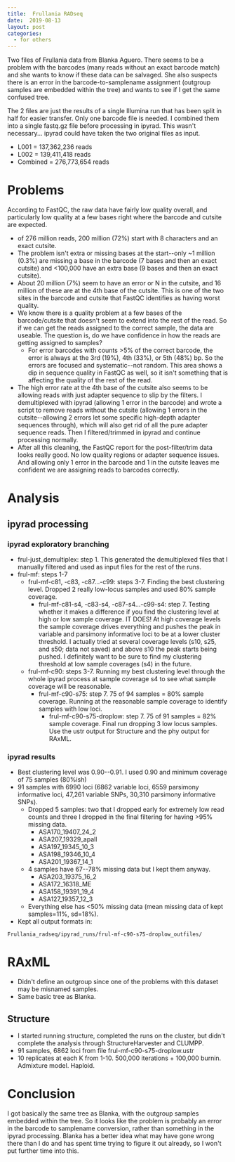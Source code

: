 ```yaml
---
title:  Frullania RADseq
date:  2019-08-13
layout: post
categories:
  - for others
---
```

Two files of Frullania data from Blanka Aguero. There seems to be a problem with the barcodes (many reads without an exact barcode match) and she wants to know if these data can be salvaged. She also suspects there is an error in the barcode-to-samplename assignment (outgroup samples are embedded within the tree) and wants to see if I get the same confused tree.

The 2 files are just the results of a single Illumina run that has been split in half for easier transfer. Only one barcode file is needed. I combined them into a single fastq.gz file before processing in ipyrad. This wasn't necessary... ipyrad could have taken the two original files as input.
  * L001 = 137,362,236 reads
  * L002 = 139,411,418 reads
  * Combined = 276,773,654 reads

# Problems

According to FastQC, the raw data have fairly low quality overall, and particularly low quality at a few bases right where the barcode and cutsite are expected.
  * of 276 million reads, 200 million (72%) start with 8 characters and an exact cutsite.
  * The problem isn't extra or missing bases at the start--only ~1 million (0.3%) are missing a base in the barcode (7 bases and then an exact cutsite) and <100,000 have an extra base (9 bases and then an exact cutsite).
  * About 20 million (7%) seem to have an error or N in the cutsite, and 16 million of these are at the 4th base of the cutsite. This is one of the two sites in the barcode and cutsite that FastQC identifies as having worst quality.
  * We know there is a quality problem at a few bases of the barcode/cutsite that doesn't seem to extend into the rest of the read. So if we can get the reads assigned to the correct sample, the data are useable. The question is, do we have confidence in how the reads are getting assigned to samples?
    * For error barcodes with counts >5% of the correct barcode, the error is always at the 3rd (19%), 4th (33%), or 5th (48%) bp. So the errors are focused and systematic--not random. This area shows a dip in sequence quality in FastQC as well, so it isn't something that is affecting the quality of the rest of the read.
  * The high error rate at the 4th base of the cutsite also seems to be allowing reads with just adapter sequence to slip by the filters. I demultiplexed with ipyrad (allowing 1 error in the barcode) and wrote a script to remove reads without the cutsite (allowing 1 errors in the cutsite--allowing 2 errors let some specific high-depth adapter sequences through), which will also get rid of all the pure adapter sequence reads. Then I filtered/trimmed in ipyrad and continue processing normally.
  * After all this cleaning, the FastQC report for the post-filter/trim data looks really good. No low quality regions or adapter sequence issues. And allowing only 1 error in the barcode and 1 in the cutsite leaves me confident we are assigning reads to barcodes correctly.

# Analysis

## ipyrad processing

### ipyrad exploratory branching

  * frul-just_demultiplex: step 1. This generated the demultiplexed files that I manually filtered and used as input files for the rest of the runs.
  * frul-mf: steps 1-7
    * frul-mf-c81, -c83, -c87...-c99: steps 3-7. Finding the best clustering level. Dropped 2 really low-locus samples and used 80% sample coverage.
      * frul-mf-c81-s4, -c83-s4, -c87-s4...-c99-s4: step 7. Testing whether it makes a difference if you find the clustering level at high or low sample coverage. IT DOES! At high coverage levels the sample coverage drives everything and pushes the peak in variable and parsimony informative loci to be at a lower cluster threshold. I actually tried at several coverage levels (s10, s25, and s50; data not saved) and above s10 the peak starts being pushed. I definitely want to be sure to find my clustering threshold at low sample coverages (s4) in the future.
    * frul-mf-c90: steps 3-7. Running my best clustering level through the whole ipyrad process at sample coverage s4 to see what sample coverage will be reasonable.
      * frul-mf-c90-s75: step 7. 75 of 94 samples = 80% sample coverage. Running at the reasonable sample coverage to identify samples with low loci.
        * frul-mf-c90-s75-droplow: step 7. 75 of 91 samples = 82% sample coverage. Final run dropping 3 low locus samples. Use the ustr output for Structure and the phy output for RAxML.

### ipyrad results

  * Best clustering level was 0.90--0.91. I used 0.90 and minimum coverage of 75 samples (80%ish)
  * 91 samples with 6990 loci (6862 variable loci, 6559 parsimony informative loci, 47,261 variable SNPs, 30,310 parsimony informative SNPs).
    * Dropped 5 samples: two that I dropped early for extremely low read counts and three I dropped in the final filtering for having >95% missing data.
      * ASA170_19407_24_2
      * ASA207_19329_apall
      * ASA197_19345_10_3
      * ASA198_19346_10_4
      * ASA201_19367_14_1
    * 4 samples have 67--78% missing data but I kept them anyway.
      * ASA203_19375_16_2
      * ASA172_16318_ME
      * ASA158_19391_19_4
      * ASA127_19357_12_3
    * Everything else has <50% missing data (mean missing data of kept samples=11%, sd=18%).
  * Kept all output formats in:
~~~
Frullania_radseq/ipyrad_runs/frul-mf-c90-s75-droplow_outfiles/
~~~

# RAxML

  * Didn't define an outgroup since one of the problems with this dataset may be misnamed samples.
  * Same basic tree as Blanka.

## Structure
  * I started running structure, completed the runs on the cluster, but didn't complete the analysis through StructureHarvester and CLUMPP.
  * 91 samples, 6862 loci from file frul-mf-c90-s75-droplow.ustr
  * 10 replicates at each K from 1-10. 500,000 iterations + 100,000 burnin. Admixture model. Haploid.

# Conclusion

I got basically the same tree as Blanka, with the outgroup samples embedded within the tree. So it looks like the problem is probably an error in the barcode to samplename conversion, rather than something in the ipyrad processing. Blanka has a better idea what may have gone wrong there than I do and has spent time trying to figure it out already, so I won't put further time into this.
